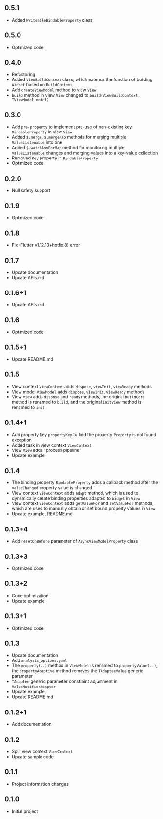 ## 0.5.1
* Added `WriteableBindableProperty` class

## 0.5.0
* Optimized code 

## 0.4.0
* Refactoring
* Added `ViewBuildContext` class, which extends the function of building `Widget` based on `BuildContext`
* Add `createViewModel` method to view `View`
* `build` method in view `View` changed to `build(ViewBuildContext, TViewModel model)`

## 0.3.0
* Add `pre-property` to implement pre-use of non-existing key `BindableProperty` in view `View`
* Added `$.merge`, `$.mergeMap` methods for merging multiple `ValueListenable` into one
* Added `$.watchAnyForMap` method for monitoring multiple `ValueListenable` changes and merging values into a key-value collection
* Removed `Key` property in `BindableProperty`
* Optimized code

## 0.2.0
* Null safety support

## 0.1.9
* Optimized code

## 0.1.8
* Fix (Flutter v1.12.13+hotfix.8) error

## 0.1.7
* Update documentation
* Update APIs.md

## 0.1.6+1
* Update APIs.md

## 0.1.6
* Optimized code

## 0.1.5+1
* Update README.md

## 0.1.5
* View context `ViewContext` adds `dispose`, `viewInit`, `viewReady` methods
* View model `ViewModel` adds `dispose`, `viewInit`, `viewReady` methods
* View `View` adds `dispose` and `ready` methods, the original `buildCore` method is renamed to `build`, and the original `initView` method is renamed to `init`

## 0.1.4+1
* Add property key `propertyKey` to find the property `Property` is not found exception
* Added task in view context `ViewContext`
* View `View` adds "process pipeline"
* Update example

## 0.1.4
* The binding property `BindableProperty` adds a callback method after the `valueChanged` property value is changed
* View context `ViewContext` adds `adapt` method, which is used to dynamically create binding properties adapted to `Widget` in `View`
* View context `ViewContext` adds `getValueFor` and `setValueFor` methods, which are used to manually obtain or set bound property values ​​in `View`
* Update example, README.md

## 0.1.3+4
* Add `resetOnBefore` parameter of `AsyncViewModelProperty` class

## 0.1.3+3
* Optimized code

## 0.1.3+2
* Code optimization
* Update example

## 0.1.3+1
* Optimized code

## 0.1.3
* Update documentation
* Add `analysis_options.yaml`
* The `property(..)` method in `ViewModel` is renamed to `propertyValue(..)`, the `propertyAdaptive` method removes the `TAdapteeValue` generic parameter
* `TAdaptee` generic parameter constraint adjustment in `ValueNotifierAdapter`
* Update example
* Update README.md

## 0.1.2+1
* Add documentation

## 0.1.2
* Split view context `ViewContext`
* Update sample code

## 0.1.1
* Project information changes

## 0.1.0
* Initial project